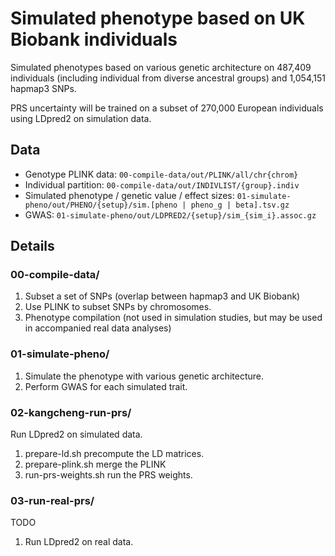 # Simulated phenotype based on UK Biobank individuals

Simulated phenotypes based on various genetic architecture on 487,409 individuals (including individual from diverse ancestral groups) and 1,054,151 hapmap3 SNPs.

PRS uncertainty will be trained on a subset of 270,000 European individuals using LDpred2 on simulation data.


## Data
- Genotype PLINK data: `00-compile-data/out/PLINK/all/chr{chrom}`
- Individual partition: `00-compile-data/out/INDIVLIST/{group}.indiv`
- Simulated phenotype / genetic value / effect sizes: `01-simulate-pheno/out/PHENO/{setup}/sim.[pheno | pheno_g | beta].tsv.gz`
- GWAS: `01-simulate-pheno/out/LDPRED2/{setup}/sim_{sim_i}.assoc.gz`

## Details

### 00-compile-data/ 

1. Subset a set of SNPs (overlap between hapmap3 and UK Biobank)
2. Use PLINK to subset SNPs by chromosomes.
3. Phenotype compilation (not used in simulation studies, but may be used in accompanied real data analyses)

### 01-simulate-pheno/
1. Simulate the phenotype with various genetic architecture.
2. Perform GWAS for each simulated trait.

### 02-kangcheng-run-prs/
Run LDpred2 on simulated data.
1. prepare-ld.sh precompute the LD matrices.
2. prepare-plink.sh merge the PLINK
3. run-prs-weights.sh run the PRS weights.

### 03-run-real-prs/
TODO
1. Run LDpred2 on real data.